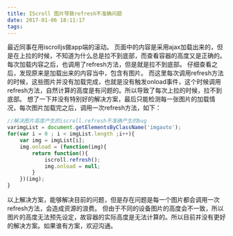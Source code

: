 ```yaml
---
title: IScroll 图片导致refresh不准确问题
date: 2017-01-06 18:11:17
tags:
---
```

最近同事在用iscrolljs做app端的滚动。
页面中的内容是采用ajax加载出来的，但是在上拉的时候，不知道为什么总是拉不到底部，而查看容器的高度又是正确的。
每次加载内容之后，也调用了refresh方法，但是就是拉不到底部。
仔细查看之后，发现原来是加载出来的内容当中，包含有图片。
而这里每次调用refresh方法的时候，这些图片并没有加载完成，也就是没有触发onload事件，这个时候调用refresh方法，自然计算的高度是有问题的。所以导致了每次上拉的时候，拉不到底部。
想了一下并没有特别好的解决方案，最后只能检测每一张图片的加载情况，每次图片加载完之后，调用一次refresh方法，如下：

``` javascript
//解决图片高度产生的iscroll.refresh不准确产生的bug
varimgList = document.getElementsByClassName('imgauto');
for(var i = 0 ; i < imgList.length ;i++){
    var img = imgList[i];
    img.onload = (function(img){
        return function(){
            iscroll.refresh();
            img.onload = null;
        }
    })(img);
}
```
以上解决方案，能够解决目前的问题，但是存在问题是每一个图片都会调用一次refresh方法，会造成资源的浪费。
但由于不同的设备图片的高度会不一致，所以图片的高度无法预先设定，故容器的实际高度是无法计算的。所以目前并没有更好的解决方案。如果谁有方案，欢迎沟通。